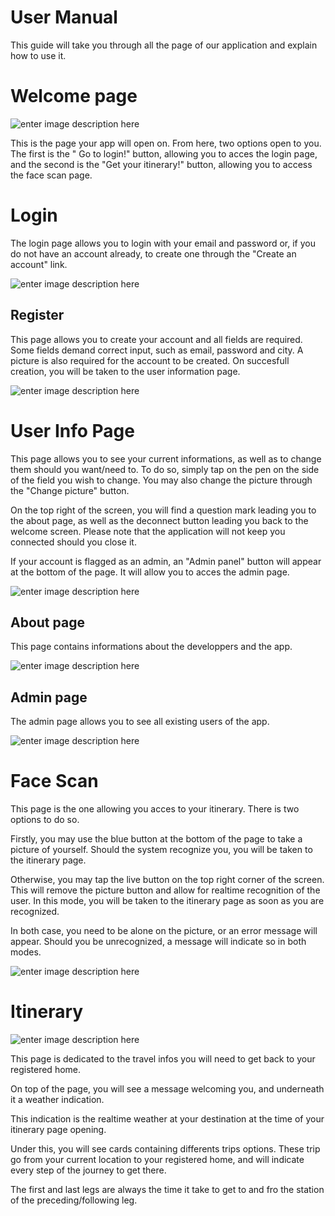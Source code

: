 ﻿# User Manual

This guide will take you through all the page of our application and explain how to use it.

# Welcome page

![enter image description here](https://i.imgur.com/LpAp1yt.png)

This is the page your app will open on. From here, two options open to you. The first is the " Go to login!" button, allowing you to acces the login page, and the second is the "Get your itinerary!" button, allowing you to access the face scan page. 
# Login

The login page allows you to login with your email and password or, if you do not have an account already, to create one through the "Create an account" link.

![enter image description here](https://i.imgur.com/RVg2Vxu.png)

## Register

This page allows you to create your account and all fields are required. Some fields demand correct input, such as email, password and city.
A picture is also required for the account to be created.
On succesfull creation, you will be taken to the user information page.

![enter image description here](https://i.imgur.com/4qwxOfi.png)

# User Info Page

This page allows you to see your current informations, as well as to change them should you want/need to. To do so, simply tap on the pen on the side of the field you wish to change.
You may also change the picture through the "Change picture" button.

On the top right of the screen, you will find a question mark leading you to the about page, as well as the deconnect button leading you back to the welcome screen. Please note that the application will not keep you connected should you close it.

If your account is flagged as an admin, an "Admin panel" button will appear at the bottom of the page. It will allow you to acces the admin page.

![enter image description here](https://i.imgur.com/3UPHcbt.png)

## About page

This page contains informations about the developpers and the app.

![enter image description here](https://i.imgur.com/5cRLzh4.png)

## Admin page

The admin page allows you to see all existing users of the app.

![enter image description here](https://i.imgur.com/S3QEgDw.png)

# Face Scan 
This page is the one allowing you acces to your itinerary. There is two options to do so.

Firstly, you may use the blue button at the bottom of the page to take a picture of yourself. Should the system recognize you, you will be taken to the itinerary page.

Otherwise, you may tap the live button on the top right corner of the screen. This will remove the picture button and allow for realtime recognition of the user. In this mode, you will be taken to the itinerary page as soon as you are recognized.

In both case, you need to be alone on the picture, or an error message will appear.
Should you be unrecognized, a message will indicate so in both modes.

![enter image description here](https://i.imgur.com/zciNoNU.png)

# Itinerary

![enter image description here](https://i.imgur.com/EvwQr9Q.png)

This page is dedicated to the travel infos you will need to get back to your registered home.

On top of the page, you will see a message welcoming you, and underneath it a weather indication.

This indication is the realtime weather at your destination at the time of your itinerary page opening.

Under this, you will see cards containing differents trips options. These trip go from your current location to your registered home, and will indicate every step of the journey to get there.

The first and last legs are always the time it take to get to and fro the station of the preceding/following leg.




